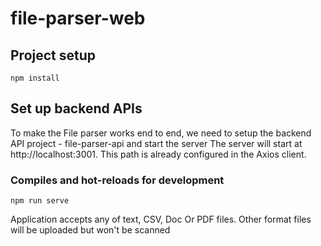 # file-parser-web

## Project setup
```
npm install
```
## Set up backend APIs
To make the File parser works end to end, we need to setup the backend API project - file-parser-api and start the server
The server will start at http://localhost:3001. This path is already configured in the Axios client.

### Compiles and hot-reloads for development
```
npm run serve
```

Application accepts any of text, CSV, Doc Or PDF files. Other format files will be uploaded but won't be scanned